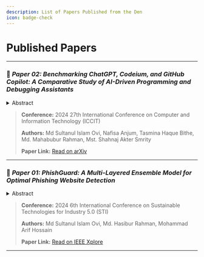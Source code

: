 ```yaml
---
description: List of Papers Published from the Den
icon: badge-check
---
```


# Published Papers

***

### 📄 _Paper 02: **Benchmarking ChatGPT, Codeium, and GitHub Copilot: A Comparative Study of AI-Driven Programming and Debugging Assistants**_

<details>

<summary>Abstract</summary>

With the increasing adoption of AI-driven tools in software development, **large language models (LLMs)** have become essential for tasks like **code generation, bug fixing**, and **optimization**. Tools like **ChatGPT, GitHub Copilot**, and **Codeium** provide valuable assistance in solving programming challenges, yet their effectiveness remains underexplored.

This paper presents a **comparative study** of the three tools, evaluating their performance on **LeetCode problems** across varying difficulty levels and categories. Key metrics such as **success rates, runtime efficiency, memory usage**, and **error-handling capabilities** are assessed. GitHub Copilot showed **superior performance on easier and medium tasks**, while ChatGPT **excelled in memory efficiency and debugging**. Codeium, though promising, struggled with more complex problems.

Despite their strengths, **all tools faced challenges on harder problems**. These insights provide a deeper understanding of each tool's capabilities and limitations, offering **guidance for developers and researchers** seeking to optimize AI integration in coding workflows.

</details>

> **Conference:** 2024 27th International Conference on Computer and Information Technology (ICCIT)
>
> **Authors:** Md Sultanul Islam Ovi, Nafisa Anjum, Tasmina Haque Bithe, Md. Mahabubur Rahman, Mst. Shahnaj Akter Smrity
>
> **Paper Link:** [Read on arXiv](https://arxiv.org/abs/2409.19922)

***

### 📄 _Paper 01: **PhishGuard: A Multi-Layered Ensemble Model for Optimal Phishing Website Detection**_

<details>

<summary>Abstract</summary>

Phishing attacks are a growing cybersecurity threat, leveraging deceptive techniques to steal sensitive information through malicious websites. To combat these attacks, this paper introduces **PhishGuard**, an optimal custom ensemble model designed to improve phishing site detection. The model combines multiple machine learning classifiers, including **Random Forest, Gradient Boosting, CatBoost**, and **XGBoost**, to enhance detection accuracy.

Through advanced feature selection methods such as **SelectKBest** and **RFECV**, and optimizations like **hyperparameter tuning** and **data balancing**, the model was trained and evaluated on **four publicly available datasets**. PhishGuard outperformed state-of-the-art models, achieving a detection accuracy of **99.05%** on one of the datasets, with similarly high results across others. This research demonstrates that **optimization methods in conjunction with ensemble learning greatly improve phishing detection performance**.

</details>

> **Conference:** 2024 6th International Conference on Sustainable Technologies for Industry 5.0 (STI)
>
> **Authors:** Md Sultanul Islam Ovi, Md. Hasibur Rahman, Mohammad Arif Hossain
>
> **Paper Link:** [Read on IEEE Xplore](https://ieeexplore.ieee.org/document/10951075?fbclid=IwY2xjawJoO7ZleHRuA2FlbQIxMAABHrShaI3XMEOSvw_EEWk6DwDbPwPNkDbGLHLR4yR9cPlehGse7ansG9RsSKy9_aem_-F85Yx8y5JvuifXdlM1vKg)

***


